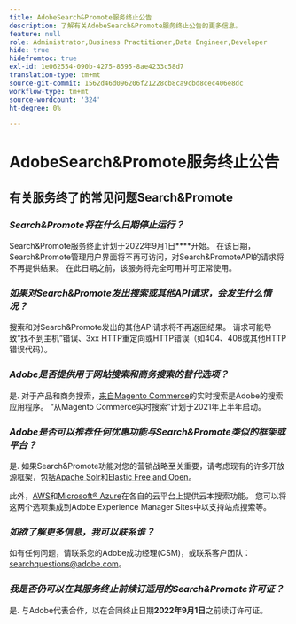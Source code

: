 ```yaml
---
title: AdobeSearch&Promote服务终止公告
description: 了解有关AdobeSearch&Promote服务终止公告的更多信息。
feature: null
role: Administrator,Business Practitioner,Data Engineer,Developer
hide: true
hidefromtoc: true
exl-id: 1e062554-090b-4275-8595-8ae4233c58d7
translation-type: tm+mt
source-git-commit: 1562d46d096206f21228cb8ca9cbd8cec406e8dc
workflow-type: tm+mt
source-wordcount: '324'
ht-degree: 0%

---
```


# AdobeSearch&amp;Promote服务终止公告

## 有关服务终了的常见问题Search&amp;Promote

### **_Search&amp;Promote将在什么日期停止运行？_**

Search&amp;Promote服务终止计划于2022年9月1日&#x200B;****&#x200B;开始。 在该日期，Search&amp;Promote管理用户界面将不再可访问，对Search&amp;PromoteAPI的请求将不再提供结果。 在此日期之前，该服务将完全可用并可正常使用。

### **_如果对Search&amp;Promote发出搜索或其他API请求，会发生什么情况？_**

搜索和对Search&amp;Promote发出的其他API请求将不再返回结果。 请求可能导致“找不到主机”错误、3xx HTTP重定向或HTTP错误（如404、408或其他HTTP错误代码）。

### **_Adobe是否提供用于网站搜索和商务搜索的替代选项？_**

是. 对于产品和商务搜索，[来自Magento Commerce](https://blog.adobe.com/en/publish/2020/11/23/new-ai-capabilities-for-magento-commerce-improve-retail.html)的实时搜索是Adobe的搜索应用程序。 “从Magento Commerce实时搜索”计划于2021年上半年启动。

### **_Adobe是否可以推荐任何优惠功能与Search&amp;Promote类似的框架或平台？_**

是. 如果Search&amp;Promote功能对您的营销战略至关重要，请考虑现有的许多开放源框架，包括[Apache Solr](https://solr.apache.org/)和[Elastic Free and Open](https://www.elastic.co/about/free-and-open)。

此外，[AWS](https://aws.amazon.com/cloudsearch/)和[Microsoft® Azure](https://azure.microsoft.com/en-us/services/search/)在各自的云平台上提供云本搜索功能。 您可以将这两个选项集成到Adobe Experience Manager Sites中以支持站点搜索等。

### **_如欲了解更多信息，我可以联系谁？_**

如有任何问题，请联系您的Adobe成功经理(CSM)，或联系客户团队：[searchquestions@adobe.com](mailto:searchquestions@adobe.com)。

### **_我是否仍可以在其服务终止前续订适用的Search&amp;Promote许可证？_**

是. 与Adobe代表合作，以在合同终止日期&#x200B;**2022年9月1日**&#x200B;之前续订许可证。
